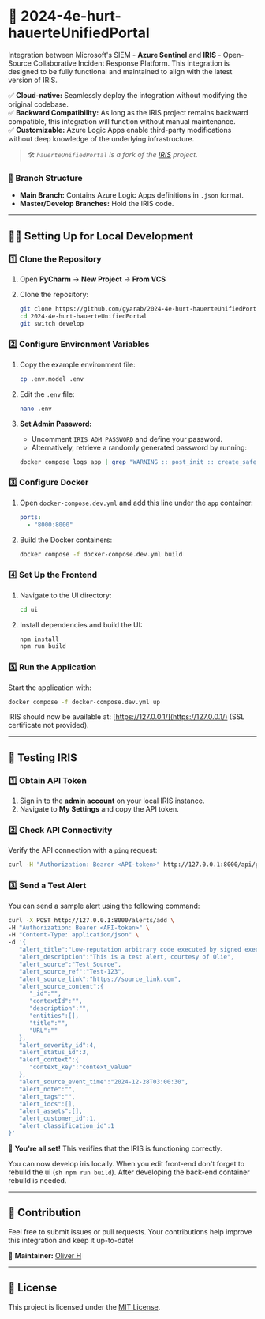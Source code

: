 # 🚀 2024-4e-hurt-hauerteUnifiedPortal

Integration between Microsoft's SIEM - **Azure Sentinel** and **IRIS** - Open-Source Collaborative Incident Response Platform. This integration is designed to be fully functional and maintained to align with the latest version of IRIS.

✅ **Cloud-native:** Seamlessly deploy the integration without modifying the original codebase.  
✅ **Backward Compatibility:** As long as the IRIS project remains backward compatible, this integration will function without manual maintenance.  
✅ **Customizable:** Azure Logic Apps enable third-party modifications without deep knowledge of the underlying infrastructure.  

> 🛠️ *`hauerteUnifiedPortal` is a fork of the [IRIS](https://github.com/dfir-iris/iris-web) project.*

### 📁 Branch Structure

- **Main Branch:** Contains Azure Logic Apps definitions in `.json` format.  
- **Master/Develop Branches:** Hold the IRIS code.

---

## 🧑‍💻 Setting Up for Local Development

### 1️⃣ Clone the Repository

1. Open **PyCharm** → **New Project** → **From VCS**  
2. Clone the repository:

    ```sh
    git clone https://github.com/gyarab/2024-4e-hurt-hauerteUnifiedPortal.git
    cd 2024-4e-hurt-hauerteUnifiedPortal
    git switch develop
    ```

### 2️⃣ Configure Environment Variables

1. Copy the example environment file:

    ```sh
    cp .env.model .env
    ```

2. Edit the `.env` file:

    ```sh
    nano .env
    ```

3. **Set Admin Password:**

   - Uncomment `IRIS_ADM_PASSWORD` and define your password.
   - Alternatively, retrieve a randomly generated password by running:

    ```sh
    docker compose logs app | grep "WARNING :: post_init :: create_safe_admin"
    ```

### 3️⃣ Configure Docker

1. Open `docker-compose.dev.yml` and add this line under the `app` container:

    ```yaml
    ports:
      - "8000:8000"
    ```

2. Build the Docker containers:

    ```sh
    docker compose -f docker-compose.dev.yml build
    ```

### 4️⃣ Set Up the Frontend

1. Navigate to the UI directory:

    ```sh
    cd ui
    ```

2. Install dependencies and build the UI:

    ```sh
    npm install
    npm run build
    ```

### 5️⃣ Run the Application

Start the application with:

```sh
docker compose -f docker-compose.dev.yml up
```

IRIS should now be available at: [https://127.0.0.1/](https://127.0.0.1/) (SSL certificate not provided).

---

## 🔗 Testing IRIS

### 1️⃣ Obtain API Token

1. Sign in to the **admin account** on your local IRIS instance.
2. Navigate to **My Settings** and copy the API token.

### 2️⃣ Check API Connectivity

Verify the API connection with a `ping` request:

```sh
curl -H "Authorization: Bearer <API-token>" http://127.0.0.1:8000/api/ping
```

### 3️⃣ Send a Test Alert

You can send a sample alert using the following command:

```sh
curl -X POST http://127.0.0.1:8000/alerts/add \
-H "Authorization: Bearer <API-token>" \
-H "Content-Type: application/json" \
-d '{
   "alert_title":"Low-reputation arbitrary code executed by signed executable",
   "alert_description":"This is a test alert, courtesy of Olie",
   "alert_source":"Test Source",
   "alert_source_ref":"Test-123",
   "alert_source_link":"https://source_link.com",
   "alert_source_content":{
      "_id":"",
      "contextId":"",
      "description":"",
      "entities":[],
      "title":"",
      "URL":""
   },
   "alert_severity_id":4,
   "alert_status_id":3,
   "alert_context":{
      "context_key":"context_value"
   },
   "alert_source_event_time":"2024-12-28T03:00:30",
   "alert_note":"",
   "alert_tags":"",
   "alert_iocs":[],
   "alert_assets":[],
   "alert_customer_id":1,
   "alert_classification_id":1
}'
```

🎉 **You're all set!** This verifies that the IRIS is functioning correctly.

You can now develop iris locally. When you edit front-end don't forget to rebuild the ui (```sh npm run build```). After developing the back-end container rebuild is needed.

---

## 📌 Contribution

Feel free to submit issues or pull requests. Your contributions help improve this integration and keep it up-to-date!

👤 **Maintainer:** [Oliver H](https://github.com/gyarab)

---

## 📜 License

This project is licensed under the [MIT License](LICENSE).

